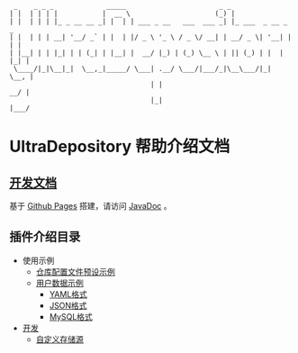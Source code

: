 ```text
 _    _ _ _             _____                       _ _                   
| |  | | | |           |  __ \                     (_) |                  
| |  | | | |_ _ __ __ _| |  | | ___ _ __   ___  ___ _| |_ ___  _ __ _   _ 
| |  | | | __| '__/ _` | |  | |/ _ \ '_ \ / _ \/ __| | __/ _ \| '__| | | |
| |__| | | |_| | | (_| | |__| |  __/ |_) | (_) \__ \ | || (_) | |  | |_| |
 \____/|_|\__|_|  \__,_|_____/ \___| .__/ \___/|___/_|\__\___/|_|   \__, |
                                   | |                               __/ |
                                   |_|                              |___/ 
```

# UltraDepository 帮助介绍文档

## [开发文档](JAVADOC-README.md)

基于 [Github Pages](https://pages.github.com/) 搭建，请访问 [JavaDoc](https://carmjos.github.io/UltraDepository) 。

## 插件介绍目录

- 使用示例
    - [仓库配置文件预设示例](../.examples/depositories)
    - [用户数据示例](../.examples/userdata)
        - [YAML格式](../.examples/userdata/uuid.yml)
        - [JSON格式](../.examples/userdata/uuid.json)
        - [MySQL格式](../.examples/userdata/database.sql)
- [开发](develop)
    - [自定义存储源](develop/use-custome-storage.md)
